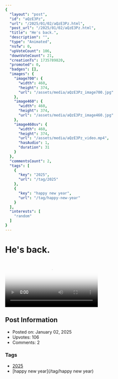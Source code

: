 ```yaml
---
{
  "layout": "post",
  "id": "aQzE3Pz",
  "url": "/2025/01/02/aQzE3Pz.html",
  "post_url": "/2025/01/02/aQzE3Pz.html",
  "title": "He's back.",
  "description": "",
  "type": "Animated",
  "nsfw": 0,
  "upVoteCount": 106,
  "downVoteCount": 21,
  "creationTs": 1735789820,
  "promoted": 0,
  "badges": [],
  "images": {
    "image700": {
      "width": 460,
      "height": 374,
      "url": "/assets/media/aQzE3Pz_image700.jpg"
    },
    "image460": {
      "width": 460,
      "height": 374,
      "url": "/assets/media/aQzE3Pz_image460.jpg"
    },
    "image460sv": {
      "width": 460,
      "height": 374,
      "url": "/assets/media/aQzE3Pz_video.mp4",
      "hasAudio": 1,
      "duration": 31
    }
  },
  "commentsCount": 2,
  "tags": [
    {
      "key": "2025",
      "url": "/tag/2025"
    },
    {
      "key": "happy new year",
      "url": "/tag/happy-new-year"
    }
  ],
  "interests": [
    "random"
  ]
}
---
```


# He's back.

<video controls playsinline loop poster="/assets/media/aQzE3Pz_image460.jpg">
  <source src="/assets/media/aQzE3Pz_video.mp4" type="video/mp4">
  Your browser does not support the video tag.
</video>

## Post Information

- Posted on: January 02, 2025
- Upvotes: 106
- Comments: 2

### Tags

- [2025](/tag/2025)
- [happy new year](/tag/happy new year)
